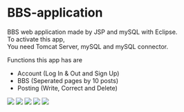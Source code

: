 # BBS-application

BBS web application made by JSP and mySQL with Eclipse. <br>
To activate this app, <br>
You need Tomcat Server, mySQL and mySQL connector. <br>

Functions this app has are <br>
- Account (Log In & Out and Sign Up) <br>
- BBS (Seperated pages by 10 posts) <br>
- Posting (Write, Correct and Delete) <br>

<img src="https://user-images.githubusercontent.com/66909019/98940161-e9ba7880-252d-11eb-97b3-c8f97efae1cf.png">
<img src="https://user-images.githubusercontent.com/66909019/98940171-ee7f2c80-252d-11eb-81ef-298667d279b7.png">
<img src="https://user-images.githubusercontent.com/66909019/98940178-f17a1d00-252d-11eb-86f8-23b9bfad959e.png">
<img src="https://user-images.githubusercontent.com/66909019/98940182-f343e080-252d-11eb-85b6-b81ada71869f.png">
<img src="https://user-images.githubusercontent.com/66909019/98940191-f5a63a80-252d-11eb-82bc-7b9ac0b517a1.png">
